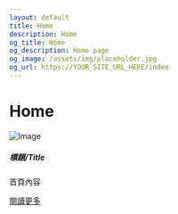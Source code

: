```yaml
---
layout: default
title: Home
description: Home
og_title: Home
og_description: Home page
og_image: /assets/img/placeholder.jpg
og_url: https://YOUR_SITE_URL_HERE/index
---
```


<h1 data-i18n="{{section_title}}">Home</h1>
<!-- 卡片模塊：可複製以下div快速新增內容 -->
<div class="card">
    <img src="/assets/img/placeholder.jpg" alt="Image" loading="lazy">
    <div class="card-body">
        <h5 class="card-title">標題/Title</h5>
        <p class="card-text">首頁內容</p>
        <a href="#" target="_blank" class="btn btn-primary">閱讀更多</a>
    </div>
</div>
